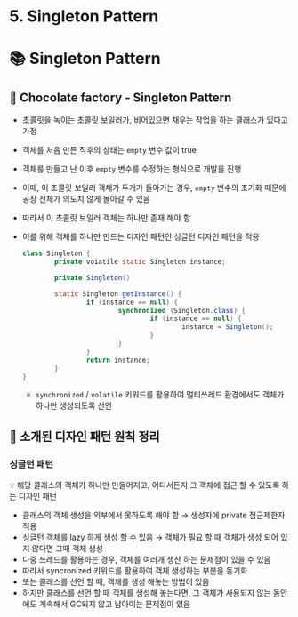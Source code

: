 # 5. Singleton Pattern

# 📚 Singleton Pattern

## 📖 Chocolate factory - Singleton Pattern

- 초콜릿을 녹이는 초콜릿 보일러가, 비어있으면 채우는 작업을 하는 클래스가 있다고 가정
- 객체를 처음 만든 직후의 상태는 `empty` 변수 값이 true
- 객체를 만들고 난 이후 `empty` 변수를 수정하는 형식으로 개발을 진행
- 이때, 이 초콜릿 보일러 객체가 두개가 돌아가는 경우, `empty` 변수의 초기화 때문에 공장 전체가 의도치 않게 돌아갈 수 있음
- 따라서 이 초콜릿 보일러 객체는 하나만 존재 해야 함
- 이를 위해 객체를 하나만 만드는 디자인 패턴인 싱글턴 디자인 패턴을 적용
    
    ```java
    class Singleton {
    		private voiatile static Singleton instance;
    
    		private Singleton()
    
    		static Singleton getInstance() {
    				if (instance == null) {
    						synchronized (Singleton.class) {
    								if (instance == null) {
    										instance = Singleton();
    								}
    						}
    				}
    				return instance;
    		}
    }
    ```
    
    - `synchronized` / `volatile` 키워드를 활용하여 멀티쓰레드 환경에서도 객체가 하나만 생성되도록 선언

## 📖 소개된 디자인 패턴 원칙 정리

### 싱글턴 패턴

<aside>
💡 해당 클래스의 객체가 하나만 만들어지고, 어디서든지 그 객체에 접근 할 수 있도록 하는 디자인 패턴

</aside>

- 클래스의 객체 생성을 외부에서 못하도록 해야 함 → 생성자에 private 접근제한자 적용
- 싱글턴 객체를 lazy 하게 생성 할 수 있음 → 객체가 필요 할 때 객체가 생성 되어 있지 않다면 그때 객체 생성
- 다중 쓰레드를 활용하는 경우, 객체를 여러개 생산 하는 문제점이 있을 수 있음
- 따라서 syncronized 키워드를 활용하여 객체 생성하는 부분을 동기화
- 또는 클래스를 선언 할 때, 객체를 생성 해놓는 방법이 있음
- 하지만 클래스를 선언 할 때 객체를 생성해 놓는다면, 그 객체가 사용되지 않는 동안에도 계속해서 GC되지 않고 남아이는 문제점이 있음